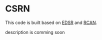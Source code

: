 # CSRN
This code is built based on [EDSR](https://github.com/sanghyun-son/EDSR-PyTorch) and [RCAN](https://github.com/yulunzhang/RCAN).

description is comming soon

